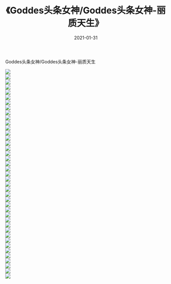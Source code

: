 ﻿---
layout: post
title:  《Goddes头条女神/Goddes头条女神-丽质天生》
date:   2021-01-31
img: http://img.660000.xyz/Sharelink/网络美图/2021/Goddes头条女神/Goddes头条女神-丽质天生/000.jpg
categories: [美女, 清纯, 唯美]
---

Goddes头条女神/Goddes头条女神-丽质天生

 ![](http://img.660000.xyz/Sharelink/网络美图/2021/Goddes头条女神/Goddes头条女神-丽质天生/001.jpg) <br>![](http://img.660000.xyz/Sharelink/网络美图/2021/Goddes头条女神/Goddes头条女神-丽质天生/002.jpg) <br>![](http://img.660000.xyz/Sharelink/网络美图/2021/Goddes头条女神/Goddes头条女神-丽质天生/003.jpg) <br>![](http://img.660000.xyz/Sharelink/网络美图/2021/Goddes头条女神/Goddes头条女神-丽质天生/004.jpg) <br>![](http://img.660000.xyz/Sharelink/网络美图/2021/Goddes头条女神/Goddes头条女神-丽质天生/005.jpg) <br>![](http://img.660000.xyz/Sharelink/网络美图/2021/Goddes头条女神/Goddes头条女神-丽质天生/006.jpg) <br>![](http://img.660000.xyz/Sharelink/网络美图/2021/Goddes头条女神/Goddes头条女神-丽质天生/007.jpg) <br>![](http://img.660000.xyz/Sharelink/网络美图/2021/Goddes头条女神/Goddes头条女神-丽质天生/008.jpg) <br>![](http://img.660000.xyz/Sharelink/网络美图/2021/Goddes头条女神/Goddes头条女神-丽质天生/009.jpg) <br>![](http://img.660000.xyz/Sharelink/网络美图/2021/Goddes头条女神/Goddes头条女神-丽质天生/010.jpg) <br>![](http://img.660000.xyz/Sharelink/网络美图/2021/Goddes头条女神/Goddes头条女神-丽质天生/011.jpg) <br>![](http://img.660000.xyz/Sharelink/网络美图/2021/Goddes头条女神/Goddes头条女神-丽质天生/012.jpg) <br>![](http://img.660000.xyz/Sharelink/网络美图/2021/Goddes头条女神/Goddes头条女神-丽质天生/013.jpg) <br>![](http://img.660000.xyz/Sharelink/网络美图/2021/Goddes头条女神/Goddes头条女神-丽质天生/014.jpg) <br>![](http://img.660000.xyz/Sharelink/网络美图/2021/Goddes头条女神/Goddes头条女神-丽质天生/015.jpg) <br>![](http://img.660000.xyz/Sharelink/网络美图/2021/Goddes头条女神/Goddes头条女神-丽质天生/016.jpg) <br>![](http://img.660000.xyz/Sharelink/网络美图/2021/Goddes头条女神/Goddes头条女神-丽质天生/017.jpg) <br>![](http://img.660000.xyz/Sharelink/网络美图/2021/Goddes头条女神/Goddes头条女神-丽质天生/018.jpg) <br>![](http://img.660000.xyz/Sharelink/网络美图/2021/Goddes头条女神/Goddes头条女神-丽质天生/019.jpg) <br>![](http://img.660000.xyz/Sharelink/网络美图/2021/Goddes头条女神/Goddes头条女神-丽质天生/020.jpg) <br>![](http://img.660000.xyz/Sharelink/网络美图/2021/Goddes头条女神/Goddes头条女神-丽质天生/021.jpg) <br>![](http://img.660000.xyz/Sharelink/网络美图/2021/Goddes头条女神/Goddes头条女神-丽质天生/022.jpg) <br>![](http://img.660000.xyz/Sharelink/网络美图/2021/Goddes头条女神/Goddes头条女神-丽质天生/023.jpg) <br>![](http://img.660000.xyz/Sharelink/网络美图/2021/Goddes头条女神/Goddes头条女神-丽质天生/024.jpg) <br>![](http://img.660000.xyz/Sharelink/网络美图/2021/Goddes头条女神/Goddes头条女神-丽质天生/025.jpg) <br>![](http://img.660000.xyz/Sharelink/网络美图/2021/Goddes头条女神/Goddes头条女神-丽质天生/026.jpg) <br>![](http://img.660000.xyz/Sharelink/网络美图/2021/Goddes头条女神/Goddes头条女神-丽质天生/027.jpg) <br>![](http://img.660000.xyz/Sharelink/网络美图/2021/Goddes头条女神/Goddes头条女神-丽质天生/028.jpg) <br>![](http://img.660000.xyz/Sharelink/网络美图/2021/Goddes头条女神/Goddes头条女神-丽质天生/029.jpg) <br>![](http://img.660000.xyz/Sharelink/网络美图/2021/Goddes头条女神/Goddes头条女神-丽质天生/030.jpg) <br>![](http://img.660000.xyz/Sharelink/网络美图/2021/Goddes头条女神/Goddes头条女神-丽质天生/031.jpg) <br>![](http://img.660000.xyz/Sharelink/网络美图/2021/Goddes头条女神/Goddes头条女神-丽质天生/032.jpg) <br>![](http://img.660000.xyz/Sharelink/网络美图/2021/Goddes头条女神/Goddes头条女神-丽质天生/033.jpg) <br>![](http://img.660000.xyz/Sharelink/网络美图/2021/Goddes头条女神/Goddes头条女神-丽质天生/034.jpg) <br>![](http://img.660000.xyz/Sharelink/网络美图/2021/Goddes头条女神/Goddes头条女神-丽质天生/035.jpg) <br>![](http://img.660000.xyz/Sharelink/网络美图/2021/Goddes头条女神/Goddes头条女神-丽质天生/036.jpg) <br>![](http://img.660000.xyz/Sharelink/网络美图/2021/Goddes头条女神/Goddes头条女神-丽质天生/037.jpg) <br>![](http://img.660000.xyz/Sharelink/网络美图/2021/Goddes头条女神/Goddes头条女神-丽质天生/038.jpg) <br>![](http://img.660000.xyz/Sharelink/网络美图/2021/Goddes头条女神/Goddes头条女神-丽质天生/039.jpg) <br>![](http://img.660000.xyz/Sharelink/网络美图/2021/Goddes头条女神/Goddes头条女神-丽质天生/040.jpg) <br>![](http://img.660000.xyz/Sharelink/网络美图/2021/Goddes头条女神/Goddes头条女神-丽质天生/041.jpg) <br>